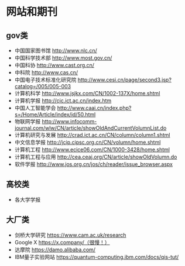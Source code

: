 # 网站和期刊
## gov类
* 中国国家图书馆 http://www.nlc.cn/
* 中国科学技术部 http://www.most.gov.cn/
* 中国科协 http://www.cast.org.cn/
* 中科院 http://www.cas.cn/
* 中国电子技术标准化研究院 http://www.cesi.cn/page/second3.jsp?catalog=/005/005-003
* 计算机科学 http://www.jsjkx.com/CN/1002-137X/home.shtml
* 计算机学报 http://cjc.ict.ac.cn/index.htm
* 中国人工智能学会 http://www.caai.cn/index.php?s=/Home/Article/index/id/50.html
* 物联网学报 http://www.infocomm-journal.com/wlw/CN/article/showOldAndCurrentVolumnList.do
* 计算机研究与发展 http://crad.ict.ac.cn/CN/column/column1.shtml
* 中文信息学报 http://jcip.cipsc.org.cn/CN/volumn/home.shtml
* 计算机工程 http://www.ecice06.com/CN/1000-3428/home.shtml
* 计算机工程与应用 http://cea.ceaj.org/CN/article/showOldVolumn.do
* 软件学报 http://www.jos.org.cn/jos/ch/reader/issue_browser.aspx
## 高校类
* 各大学学报
## 大厂类
* 剑桥大学研究 https://www.cam.ac.uk/research
* Google X https://x.company/（很慢！）
* 达摩院 https://damo.alibaba.com/
* IBM量子实验网站 https://quantum-computing.ibm.com/docs/qis-tut/